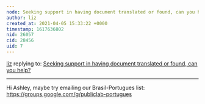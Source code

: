 ```yaml
---
node: Seeking support in having document translated or found, can you help?
author: liz
created_at: 2021-04-05 15:33:22 +0000
timestamp: 1617636802
nid: 26057
cid: 28456
uid: 7
---
```




[liz](../profile/liz) replying to: [Seeking support in having document translated or found, can you help?](../notes/amocorro/03-29-2021/seeking-support-in-having-document-translated)

----
Hi Ashley, maybe try emailing our Brasil-Portugues list: https://groups.google.com/g/publiclab-portugues